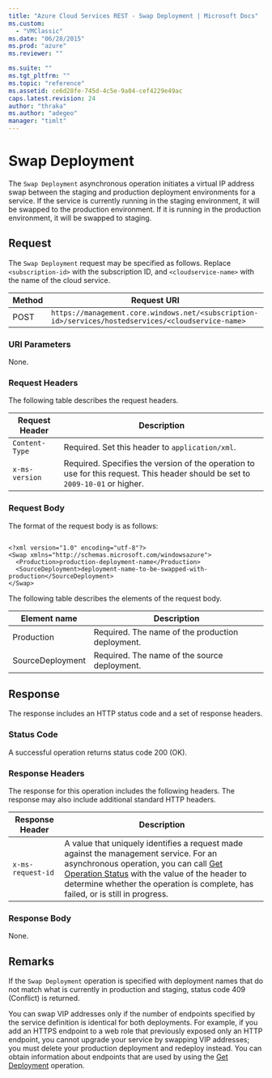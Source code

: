 ```yaml
---
title: "Azure Cloud Services REST - Swap Deployment | Microsoft Docs"
ms.custom: 
  - "VMClassic"
ms.date: "06/28/2015"
ms.prod: "azure"
ms.reviewer: ""

ms.suite: ""
ms.tgt_pltfrm: ""
ms.topic: "reference"
ms.assetid: ce6d28fe-745d-4c5e-9a04-cef4229e49ac
caps.latest.revision: 24
author: "thraka"
ms.author: "adegeo"
manager: "timlt"
---
```

# Swap Deployment
The `Swap Deployment` asynchronous operation initiates a virtual IP address swap between the staging and production deployment environments for a service. If the service is currently running in the staging environment, it will be swapped to the production environment. If it is running in the production environment, it will be swapped to staging.  
  
## Request  
 The `Swap Deployment` request may be specified as follows. Replace `<subscription-id>` with the subscription ID, and `<cloudservice-name>` with the name of the cloud service.  
  
|Method|Request URI|  
|------------|-----------------|  
|POST|`https://management.core.windows.net/<subscription-id>/services/hostedservices/<cloudservice-name>`|  
  
### URI Parameters  
 None.  
  
### Request Headers  
 The following table describes the request headers.  
  
|Request Header|Description|  
|--------------------|-----------------|  
|`Content-Type`|Required. Set this header to `application/xml`.|  
|`x-ms-version`|Required. Specifies the version of the operation to use for this request. This header should be set to `2009-10-01` or higher.|  
  
### Request Body  
 The format of the request body is as follows:  
  
```  
  
<?xml version="1.0" encoding="utf-8"?>  
<Swap xmlns="http://schemas.microsoft.com/windowsazure">  
  <Production>production-deployment-name</Production>  
  <SourceDeployment>deployment-name-to-be-swapped-with-production</SourceDeployment>  
</Swap>  
```  
  
 The following table describes the elements of the request body.  
  
|Element name|Description|  
|------------------|-----------------|  
|Production|Required. The name of the production deployment.|  
|SourceDeployment|Required. The name of the source deployment.|  
  
## Response  
 The response includes an HTTP status code and a set of response headers.  
  
### Status Code  
 A successful operation returns status code 200 (OK).  
  
### Response Headers  
 The response for this operation includes the following headers. The response may also include additional standard HTTP headers.  
  
|Response Header|Description|  
|---------------------|-----------------|  
|`x-ms-request-id`|A value that uniquely identifies a request made against the management service. For an asynchronous operation, you can call [Get Operation Status](http://msdn.microsoft.com/library/azure/1215ece5-cbef-4a85-a3db-ab6c20c2c6df) with the value of the header to determine whether the operation is complete, has failed, or is still in progress.|  
  
### Response Body  
 None.  
  
## Remarks  
 If the `Swap Deployment` operation is specified with deployment names that do not match what is currently in production and staging, status code 409 (Conflict) is returned.  
  
 You can swap VIP addresses only if the number of endpoints specified by the service definition is identical for both deployments. For example, if you add an HTTPS endpoint to a web role that previously exposed only an HTTP endpoint, you cannot upgrade your service by swapping VIP addresses; you must delete your production deployment and redeploy instead. You can obtain information about endpoints that are used by using the [Get Deployment](rest-get-deployment.md) operation.